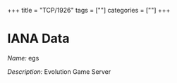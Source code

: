 +++
title = "TCP/1926"
tags = [""]
categories = [""]
+++

# IANA Data

_Name:_ egs

_Description:_ Evolution Game Server

